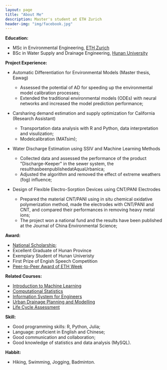```yaml
---
layout: page
title: "About Me"
description: Master's student at ETH Zurich
header-img: "img/facebook.jpg"
---
```


**Education:**
* MSc in Environmental Engineering, [ETH Zurich](https://ethz.ch/)
* BSc in Water Supply and Drainage Engineering, [Hunan University](http://www-en.hnu.edu.cn/)

**Project Experience:**
* Automatic Differentiation for Environmental Models 
  (Master thesis, Eawag)
  * Assessed the potential of AD for speeding up the environmental model calibration processes;
  * Extended the traditional environmental models (ODEs) with neural networks and increased the model prediction performance;
  
* Carsharing demand estimation and supply optimization for California (Research Assistant)
  * Transportation data analysis with R and Python, data interpretation and visulization;
  * Modelcalibration (MATsim); 

* Water Discharge Estimation using SSIV and Machine Learning Methods
  * Collected data and assessed the performance of the product "Discharge-Keeper" in the sewer system, the resulthasbeenpublishedatAquaUrbanica;
  * Adjusted the algorithm and removed the effect of extreme weathers (fog) influence;

* Design of Flexible Electro-Sorption Devices using CNT/PANI Electrodes
  * Prepared the material CNT/PANI using in situ chemical oxidative polymerization method, made the electrodes with CNT/PANI and CNT, and compared their performances in removing heavy metal ions;
  * The project won a national fund and the results have been published at the Journal of China Environmental Science; 

**Award:**
* [National Scholarship](https://baike.baidu.com/item/%E5%9B%BD%E5%AE%B6%E5%A5%96%E5%AD%A6%E9%87%91); 
* Excellent Graduate of Hunan Province
* Exemplary Student of Hunan Univeristy
* First Prize of Engish Speech Competition
* [Peer-to-Peer Award of ETH Week](https://ethz.ch/en/the-eth-zurich/sustainability/education/ETHweek/previous-editions/2018-Energy-Matters/eth-week-diary.html)

**Related Courses:**
* [Introduction to Machine Learning](https://las.inf.ethz.ch/teaching/introml-s20)
* [Computational Statistics](https://stat.ethz.ch/lectures/ss19/comp-stats.php)
* [Information System for Engineers](https://www.systems.ethz.ch/courses/spring2020/ise)
* [Urban Drainage Planning and Modelling](https://sww.ifu.ethz.ch/education/lectures/urban-drainage.html)
* [Life Cycle Assessment](https://esd.ifu.ethz.ch/studium/lectures/2020.html)

**Skill:**
* Good programming skills: R, Python, Julia;
* Language: proficient in English and Chinese; 
* Good communication and collaboration;
* Good knowledge of statistics and data analysis (MySQL). 

**Habbit:**
* Hiking, Swimming, Jogging, Badminton.
